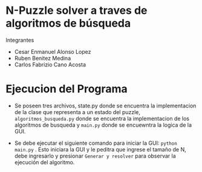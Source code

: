 # N-Puzzle solver a traves de algoritmos de búsqueda
Integrantes
- Cesar Enmanuel Alonso Lopez
- Ruben Benitez Medina
- Carlos Fabrizio Cano Acosta

# Ejecucion del Programa
- Se poseen tres archivos, state.py donde se encuentra la implementacion de la clase que representa a un estado del puzzle, ``algoritmos_busqueda.py`` donde se encuentra la implementacion de los algoritmos de busqueda y ``main.py`` donde se encuewntra la logica de la GUI.

- Se debe ejecutar el siguiente comando para iniciar la GUI:
``python main.py``
. Esto iniciara la GUI y le peditra que ingrese el tamaño de N, debe ingresarlo y presionar ``Generar y resolver`` para observar la ejecución del algoritmo.